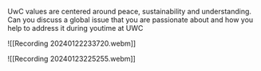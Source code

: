 UwC values are centered around peace, sustainability and understanding.
Can you discuss a global issue that you are passionate about and how you help to address it during youtime at UWC


![[Recording 20240122233720.webm]]


![[Recording 20240123225255.webm]]
